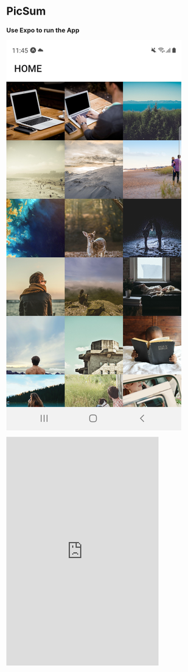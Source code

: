 # PicSum

### Use Expo to run the App
[![Watch Demo video](https://github.com/boygaggoo/Picsum-React-Native/blob/80d2692489f1eab893efb48fbbfebb13190618eb/sample.jpg)](https://github.com/boygaggoo/Picsum-React-Native/blob/80d2692489f1eab893efb48fbbfebb13190618eb/video.mp4)
<iframe width="400" height="600" src="https://github.com/boygaggoo/Picsum-React-Native/blob/80d2692489f1eab893efb48fbbfebb13190618eb/video.mp4" frameborder="0" allowfullscreen></iframe>


 
